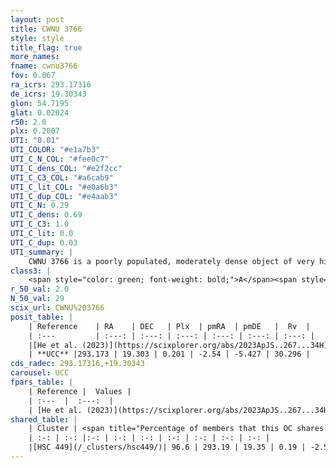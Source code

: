 ```yaml
---
layout: post
title: CWNU 3766
style: style
title_flag: true
more_names: 
fname: cwnu3766
fov: 0.067
ra_icrs: 293.17316
de_icrs: 19.30343
glon: 54.7195
glat: 0.02024
r50: 2.0
plx: 0.2007
UTI: "0.01"
UTI_COLOR: "#e1a7b3"
UTI_C_N_COL: "#fee0c7"
UTI_C_dens_COL: "#e2f2cc"
UTI_C_C3_COL: "#a6cab9"
UTI_C_lit_COL: "#e0a6b3"
UTI_C_dup_COL: "#e4aab3"
UTI_C_N: 0.29
UTI_C_dens: 0.69
UTI_C_C3: 1.0
UTI_C_lit: 0.0
UTI_C_dup: 0.03
UTI_summary: |
    CWNU 3766 is a poorly populated, moderately dense object of very high C3 quality. It was recently reported in the literature.<br><br><span style="color: #99180f; font-weight: bold;">Warning: </span>This is very likely a duplicate object, which shares a large percentage of members with at least one previously reported entry.
class3: |
    <span style="color: green; font-weight: bold;">A</span><span style="color: green; font-weight: bold;">A</span>
r_50_val: 2.0
N_50_val: 29
scix_url: CWNU%203766
posit_table: |
    | Reference    | RA    | DEC   | Plx  | pmRA  | pmDE   |  Rv  |
    | :---         | :---: | :---: | :---: | :---: | :---: | :---: |
    |[He et al. (2023)](https://scixplorer.org/abs/2023ApJS..267...34H) | 293.168 | 19.3 | 0.204 | -2.542 | -5.432 | 17.36 |
    | **UCC** |293.173 | 19.303 | 0.201 | -2.54 | -5.427 | 30.296 | 
cds_radec: 293.17316,+19.30343
carousel: UCC
fpars_table: |
    | Reference |  Values |
    | :---  |  :---:  |
    | [He et al. (2023)](https://scixplorer.org/abs/2023ApJS..267...34H) | `A0=5.6, m-M=13.0, logA=7.5` |
shared_table: |
    | Cluster | <span title="Percentage of members that this OC shares with the ones listed">%</span>   | RA   | DEC   | Plx   | pmRA  | pmDE  | Rv | UTI |
    | :-: | :-: |:-: | :-: | :-: | :-: | :-: | :-: | :-: |
    |[HSC 449](/_clusters/hsc449/)| 96.6 | 293.19 | 19.35 | 0.19 | -2.5 | -5.4 | 25.06 |0.5 |
---
```

